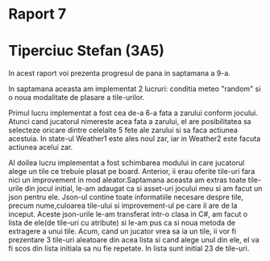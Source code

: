 <!DOCTYPE html>
<html>
<body>
<h1>Raport 7</h1>
<h1>Tiperciuc Stefan (3A5)</h1>


<p>In acest raport voi prezenta progresul de pana in saptamana a 9-a.</p>
<p>In saptamana aceasta am implementat 2 lucruri: conditia meteo "random" si o noua modalitate de plasare a tile-urilor.</p>
<p>Primul lucru implementat a fost cea de-a 6-a fata a zarului conform jocului. Atunci cand jucatorul nimereste acea fata a zarului, el are posibilitatea sa selecteze oricare dintre celelalte 5 fete ale zarului si sa faca actiunea acestuia. In state-ul Weather1 este ales noul zar, iar in Weather2 este facuta actiunea acelui zar.</p>
<p>Al doilea lucru implementat a fost schimbarea modului in care jucatorul alege un tile ce trebuie plasat pe board. Anterior, ii erau oferite tile-uri fara nici un improvement in mod aleator.Saptamana aceasta am extras toate tile-urile din jocul initial, le-am adaugat ca si asset-uri jocului meu si am facut un json pentru ele. Json-ul contine toate informatiile necesare despre tile, precum nume,culoarea tile-ului si improvement-ul pe care il are de la inceput. Aceste json-urile le-am transferat intr-o clasa in C#, am facut o lista de ele(de tile-uri cu atribute) si le-am pus ca si noua metoda de extragere a unui tile. Acum, cand un jucator vrea sa ia un tile, ii vor fi prezentare 3 tile-uri aleatoare din acea lista si cand alege unul din ele, el va fi scos din lista initiala sa nu fie repetate. In lista sunt initial 23 de tile-uri. </p>

</body>
</html>

<!DOCTYPE html>
<html>
<body>